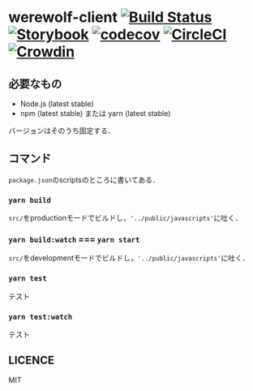 # werewolf-client [![Build Status](https://travis-ci.org/YNUWAIWAI/werewolf-client.svg?branch=master)](https://travis-ci.org/YNUWAIWAI/werewolf-client) [![Storybook](https://cdn.jsdelivr.net/gh/storybooks/brand@master/badge/badge-storybook.svg)](https://ynuwaiwai.github.io/werewolf-client) [![codecov](https://codecov.io/gh/YNUWAIWAI/werewolf-client/branch/master/graph/badge.svg)](https://codecov.io/gh/YNUWAIWAI/werewolf-client) [![CircleCI](https://circleci.com/gh/YNUWAIWAI/werewolfguide.svg?style=svg)](https://circleci.com/gh/YNUWAIWAI/werewolfguide) [![Crowdin](https://badges.crowdin.net/licos/localized.svg)](https://crowdin.com/project/licos)

## 必要なもの

- Node.js (latest stable)
- npm (latest stable) または yarn (latest stable)

バージョンはそのうち固定する．

## コマンド

`package.json`のscriptsのところに書いてある．

### `yarn build`

`src/`をproductionモードでビルドし，`'../public/javascripts'`に吐く．

### `yarn build:watch` === `yarn start`

`src/`をdevelopmentモードでビルドし，`'../public/javascripts'`に吐く．

### `yarn test`

テスト

### `yarn test:watch`

テスト

## LICENCE

MIT

